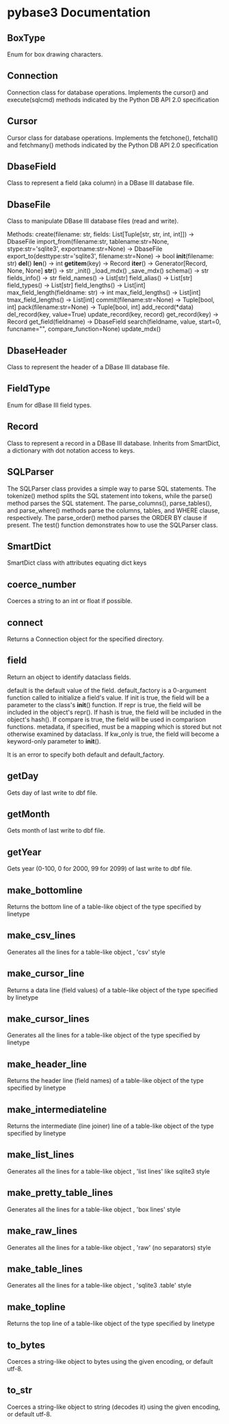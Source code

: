 # pybase3 Documentation


## BoxType

Enum for box drawing characters.

## Connection

Connection class for database operations.
Implements the cursor() and execute(sqlcmd) methods indicated 
by the Python DB API 2.0 specification

## Cursor

Cursor class for database operations.
Implements the fetchone(), fetchall() and fetchmany() methods indicated by
the Python DB API 2.0 specification

## DbaseField

Class to represent a field (aka column) in a DBase III database file.

## DbaseFile

Class to manipulate DBase III database files (read and write).

Methods:
    create(filename: str, fields: List[Tuple[str, str, int, int]]) -> DbaseFile
    import_from(filename:str, tablename:str=None, stype:str='sqlite3', exportname:str=None) -> DbaseFile
    export_to(desttype:str='sqlite3', filename:str=None) -> bool
    __init__(filename: str)
    __del__()
    __len__() -> int
    __getitem__(key) -> Record
    __iter__() -> Generator[Record, None, None]
    __str__() -> str
    _init()
    _load_mdx()
    _save_mdx()
    schema() -> str
    fields_info() -> str
    field_names() -> List[str]
    field_alias() -> List[str]
    field_types() -> List[str]
    field_lengths() -> List[int]
    max_field_length(fieldname: str) -> int
    max_field_lengths() -> List[int]
    tmax_field_lengths() -> List[int]
    commit(filename:str=None) -> Tuple[bool, int]
    pack(filename:str=None) -> Tuple[bool, int]
    add_record(*data)
    del_record(key, value=True)
    update_record(key, record)
    get_record(key) -> Record
    get_field(fieldname) -> DbaseField
    search(fieldname, value, start=0, funcname="", compare_function=None)
    update_mdx()

## DbaseHeader

Class to represent the header of a DBase III database file.

## FieldType

Enum for dBase III field types.

## Record

Class to represent a record in a DBase III database.
Inherits from SmartDict, a dictionary with dot notation access to keys.

## SQLParser

The SQLParser class provides a simple way to parse SQL statements. 
The tokenize() method splits the SQL statement into tokens, while the parse() method 
parses the SQL statement. 
The parse_columns(), parse_tables(), and parse_where() methods parse 
the columns, tables, and WHERE clause, respectively. 
The parse_order() method parses the ORDER BY clause if present.
The test() function demonstrates how to use the SQLParser class.

## SmartDict

SmartDict class with attributes equating dict keys


## coerce_number

Coerces a string to an int or float if possible.

## connect

Returns a Connection object for the specified directory.


## field

Return an object to identify dataclass fields.

default is the default value of the field.  default_factory is a
0-argument function called to initialize a field's value.  If init
is true, the field will be a parameter to the class's __init__()
function.  If repr is true, the field will be included in the
object's repr().  If hash is true, the field will be included in the
object's hash().  If compare is true, the field will be used in
comparison functions.  metadata, if specified, must be a mapping
which is stored but not otherwise examined by dataclass.  If kw_only
is true, the field will become a keyword-only parameter to
__init__().

It is an error to specify both default and default_factory.

## getDay

Gets day of last write to dbf file.

## getMonth

Gets month of last write to dbf file.

## getYear

Gets year (0-100, 0 for 2000, 99 for 2099) of last write to dbf file.

## make_bottomline

Returns the bottom line of a table-like object of the type specified by linetype

## make_csv_lines

Generates all the lines for a table-like object , 'csv' style

## make_cursor_line

Returns a data line (field values) of a table-like object of the type specified by linetype

## make_cursor_lines

Generates all the lines for a table-like object of the type specified by linetype

## make_header_line

Returns the header line (field names) of a table-like object of the type specified by linetype

## make_intermediateline

Returns the intermediate (line joiner) line of a table-like object of the type specified by linetype

## make_list_lines

Generates all the lines for a table-like object , 'list lines' like sqlite3 style

## make_pretty_table_lines

Generates all the lines for a table-like object , 'box lines' style

## make_raw_lines

Generates all the lines for a table-like object , 'raw' (no separators) style

## make_table_lines

Generates all the lines for a table-like object , 'sqlite3 .table' style

## make_topline

Returns the top line of a table-like object of the type specified by linetype

## to_bytes

Coerces a string-like object to bytes using the given encoding, or default utf-8.

## to_str

Coerces a string-like object to string (decodes it) using the given encoding, or default utf-8.


